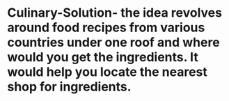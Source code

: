 # Culinary-Solution- the idea revolves around food recipes from various countries under one roof and where would you get the ingredients. It would help you locate the nearest shop for ingredients.
